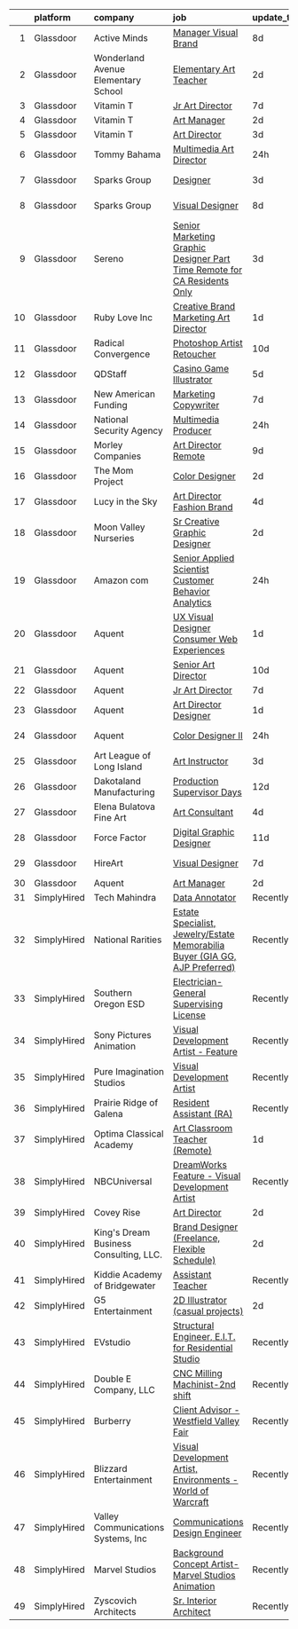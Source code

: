 

|    | platform    | company                                | job                                                                                                                                                                                                                                                                                                                                                                                                                                                                                                                                                                                                                                                                                                                                                                                                                                                                                                                                                                                                                                                                                                     | update_time   | location                     |
|---:|:------------|:---------------------------------------|:--------------------------------------------------------------------------------------------------------------------------------------------------------------------------------------------------------------------------------------------------------------------------------------------------------------------------------------------------------------------------------------------------------------------------------------------------------------------------------------------------------------------------------------------------------------------------------------------------------------------------------------------------------------------------------------------------------------------------------------------------------------------------------------------------------------------------------------------------------------------------------------------------------------------------------------------------------------------------------------------------------------------------------------------------------------------------------------------------------|:--------------|:-----------------------------|
|  1 | Glassdoor   | Active Minds                           | [Manager  Visual Brand](https://www.glassdoor.com/partner/jobListing.htm?pos=119&ao=1110586&s=58&guid=00000181e1bb0abeacae34027b9d3e2b&src=GD_JOB_AD&t=SR&vt=w&ea=1&cs=1_be4e0f1b&cb=1657349540963&jobListingId=1007972920514&cpc=F41FEAB56D215062&jrtk=3-0-1g7grm2n9j4jg801-1g7grm2nmi6j9800-39d4e1ee102f4a2a--6NYlbfkN0Ddku1uWDR4l7D1-_qzEE4SEoVy3WQmboZOuAT9Ygt2vAhedqVSYTVms-x_0FgPIP0SlvtooSR61r-TcvK8ct24wJVgB5XlsA0XCpcnPTeY8Ygx3j4aq4aZHoBeyZyiAymx9k5FwNBzQKMRJUHNwM0YTXzNmrRBxCQvLrBUWnlKue7naT-LnJYtiRDIbSK4j2BBLWqF45APO_ufaZ34Ew79ZlBtG-e3baf5YW8-PGg20_NMYyJQlNITEz-ysl_pe3IlLvItM29HpHdriD4b8Yf9moOFrPpwuyFLG59rx0PQc2H2HW11yeCHPZBJuy9t6VLTyjF7qSJ0R5e4Jut8Fm4-XfLlij6Km3iZcqPvi958XIvGj0jCtT3o0SU_QJPTT_v_5tofNSi2uwz5kUWyKxAPYpxTDhkVNKYTUPFsYkuFdyA2Id1k6Fr7KbnsYonB2zp3GU8SVf4JglEfjcwGOgzPBhiNL4MvduVrckMSBDCcaJTnKa25rlFbyKJZPlY4Ehg%3D)                                                                                                                                                                                                                                          | 8d            | Remote                       |
|  2 | Glassdoor   | Wonderland Avenue Elementary School    | [Elementary Art Teacher](https://www.glassdoor.com/partner/jobListing.htm?pos=104&ao=1110586&s=58&guid=00000181e1bb0abeacae34027b9d3e2b&src=GD_JOB_AD&t=SR&vt=w&ea=1&cs=1_87eb5f58&cb=1657349540961&jobListingId=1007988849267&cpc=8CDBB1EC89CF7160&jrtk=3-0-1g7grm2n9j4jg801-1g7grm2nmi6j9800-f087c4a92220520a--6NYlbfkN0DeXU0vMxLyKhfauY-dgUBa_3v1DHLtGGo4EP_Dl8CiY0U2FbFCTSNbiSmg8z4yPJJrcWzyiQ4CTXRkvMJQm9cCQd64NoFGckQuk5b56e-YbaRNB-ZwRqCxf7Y8el_ajHNVtqQ78nXBYEggi4SC-5rYSakWWREHGEbQuF47uij6kPBM3k_K8pvBM2YzXJhK1-TJulJuULTN8Wkyc2JJQiZL1DeYpY_3NE_ATO1xFLd_5Ls23OeL7k1q9WcXc3nL2uRXkczojr3BEHKvP-nR8YotriT1aRAB66DBkdxGvs-eyov6KWdT4uoIGZEhjWUjRpqnGqMqUIukAVp6ek2U4LK2JVxFgGahuV6D6QHDL0hK0ib5Tuq_V7kaJalQGc8PNKWrrEKpo0ltolNhiAIgP6O1F3YSnBliXzvOc-iWsehmgOmT-69enuXOM6edKRhJ-wbXhMYLfA8xYBVA8RLyUkv9A_KfFlhRIxnvq5n9zW9fTf62HXWuM6azKpU8W7AZkNlzoVjzz-DvzQ%3D%3D)                                                                                                                                                                                                                           | 2d            | Los Angeles, CA              |
|  3 | Glassdoor   | Vitamin T                              | [Jr  Art Director](https://www.glassdoor.com/partner/jobListing.htm?pos=127&ao=1110586&s=58&guid=00000181e1bb0abeacae34027b9d3e2b&src=GD_JOB_AD&t=SR&vt=w&cs=1_1c1a836d&cb=1657349540964&jobListingId=1007977276083&cpc=1CBFC3E34E2A31FF&jrtk=3-0-1g7grm2n9j4jg801-1g7grm2nmi6j9800-1f6ed849400c4eff--6NYlbfkN0DMrcEu7yrtATojKJA7cEzGQ3FdRGWLh0CZQInL4ECGI6k5tN82kdM0cJmh4vC7Ggj9fH7l14kFna-V8B_8__Z7LnhNsAolesMSyLX5frxUeb1vAq7YwQcDiZn2i3E81HCLPRpoy2pscEfuIiJedKpBOW1Rw33hd5DXpfphcXaH1ud62vx9Na0jEBVaJLy9XccyBpwlqyIEXsahJ_dWf1IZm2jiASjCKwtWZK2VQLYhFrOW7uuutsJlxB6bMZlRA-pfgvl3AcC3ihbroCbh84fgciRIZe9T_Kom-k2xDVRv3gD2kT23PdTObc7IKIvqoPYUBm8Yr--ss8Em2016qLf3ThQCwQxynvex7FcMVh412vtB4_QDfdRfhAz5SAq15tBSlg1SclyeWp3lnyhzPBD7skevOdKkn9sPDWIhGecsbrvMDljIgjTz259oWzWLUgjs1IhH9EJD-qsmh229JyJ2X5eeIqyKmsE%3D)                                                                                                                                                                                                                                                                                    | 7d            | Seattle, WA                  |
|  4 | Glassdoor   | Vitamin T                              | [Art Manager](https://www.glassdoor.com/partner/jobListing.htm?pos=123&ao=1110586&s=58&guid=00000181e1bb0abeacae34027b9d3e2b&src=GD_JOB_AD&t=SR&vt=w&cs=1_d3be9e70&cb=1657349540964&jobListingId=1007987464760&cpc=3DB599BF2F4828F0&jrtk=3-0-1g7grm2n9j4jg801-1g7grm2nmi6j9800-a9f0d2c8ef745064--6NYlbfkN0DMrcEu7yrtATojKJA7cEzGQ3FdRGWLh0CZQInL4ECGI6k5tN82kdM0OKoro5eXmjqOOO5ru_1n2SFl_NFpA1HaAF_Lr88QmC1UzT_lq43njiATbG67pfvPybvEu0659p6qUn53TGg5uSfYWNPfZa1DowLZb1snlPq-RgxWn3Bbe37S8LYBoPMa90lUtr3CKLHf-K5UcH2LNKpL7G4XOB_gyrl-sedncz7RItTggN2AskprANEtfbSy_F0AG07FZnE5_Nthy51Y_O3OJAkwxH2E8fWfGVKPRwn0Avr70rBfMB0vHJynOmpqmK546uuN3uIJfsUBRK9dW-EZU-9arRKcgWFDNg9APhq9Duwt44wugLMl1KpKk4e5xTh5pXqObHyJgpDXFWbLoziYwsYk5_AxQGpmCXD0SzXHEPQBPwWduOB2MbHJuyjmSu0lE5wtf-hvBsRA4ONgqp-2fBV8cF_31hDudQ7qJfw%3D)                                                                                                                                                                                                                                                                                         | 2d            | Remote                       |
|  5 | Glassdoor   | Vitamin T                              | [Art Director](https://www.glassdoor.com/partner/jobListing.htm?pos=129&ao=1110586&s=58&guid=00000181e1bb0abeacae34027b9d3e2b&src=GD_JOB_AD&t=SR&vt=w&cs=1_f4b27c38&cb=1657349540965&jobListingId=1007985552710&cpc=B076152010A3B66C&jrtk=3-0-1g7grm2n9j4jg801-1g7grm2nmi6j9800-9d6759d9952eec6c--6NYlbfkN0DMrcEu7yrtATojKJA7cEzGQ3FdRGWLh0CZQInL4ECGI6k5tN82kdM0OKoro5eXmjrYuU_xzOSRnB5lX-NO7CtiYkzx-1KgSqvlWs1w6iA5P1l3f7ZCbDoTXxSQSiCffUQLH-ZGOVNO39sGWY1rL1clHipkcSEFrXM9FKCnI8TQUKVnvJ7Pqk1vrlAqKAKn27_ep6ZiSAcaHZCuBFoFHnFQbbLbvmImflzCuxyc3h6UJbudCZ66A45pPwo2HltFQ4oLSoCNUHWbPuYGjtwIhyULrR6ajOTTx6gN0cSpREps8lIxI4gvjdxgWNh1jdNhuDaywbbUU8LM-6ys7B3mIeQEhI0VrqJHdRvcfmgWLWi5aUjpRrWFY6Be4iqiLC3ochE_CE2CpFxZrctbIQeRkYxNXrIWeYt14C2Nh1ZSU2snWjXrCgOoSb5HnNlfKLArZVit7AijEHUPTAD36EM4W7rTGmPP9Bv9lEU%3D)                                                                                                                                                                                                                                                                                        | 3d            | Remote                       |
|  6 | Glassdoor   | Tommy Bahama                           | [Multimedia Art Director](https://www.glassdoor.com/partner/jobListing.htm?pos=106&ao=1110586&s=58&guid=00000181e1bb0abeacae34027b9d3e2b&src=GD_JOB_AD&t=SR&vt=w&ea=1&cs=1_2511ee3d&cb=1657349540961&jobListingId=1007993033852&cpc=82B3195DA92CAF92&jrtk=3-0-1g7grm2n9j4jg801-1g7grm2nmi6j9800-788440ca9ee97211--6NYlbfkN0D_0J8LWFla8zJ9doFfAnwErLHU3tLe83KczdaS8_YNcz7eU9T8jjKKjsm7KOB-3gPR--a9UoLJZ2ejhuz3j4bNNav_tc5LH5FW8msRaL8UqBkz-aoNDOi_PIa6oXjH5FsE0WJtnbPXQryl63cucAAOYl9Pujt58ynqAQq3Zv6BfjC7zF4o7RcGX4yOkdlYkC5tKFzTAn8XmiA1OJLO4eeM_T6UTu982Y7oT-E4mLVB-7V9Z_2tmsFHBPCyh7obWcCkOUCs131dIba2kC40Xy5903lmAdnhad0eW34iwvdoZi1fGVQ9uZ_PPMOeciw27VU5XT-EnPM3lEuyP1YNoycZqk_z-P_Q-ZbpmoFzPsSSMVD-Dv8Ax_A8ukO_KLoUT-3ezldxYovzM7C4VK2Sfn_g-wEoTvc_hoE92E9SxoUotmhvmbjVjzjPgxRdeQ1j9754VAUaA98xIh2OCECuBNLQtK9j3yQaw329Za9hQ-BDbHvUuCyS7u8w5qRG2bSHti7q-V7lJQEgKA%3D%3D)                                                                                                                                                                                                                          | 24h           | Seattle, WA                  |
|  7 | Glassdoor   | Sparks Group                           | [Designer](https://www.glassdoor.com/partner/jobListing.htm?pos=130&ao=1110586&s=58&guid=00000181e1bb0abeacae34027b9d3e2b&src=GD_JOB_AD&t=SR&vt=w&cs=1_0d0d7622&cb=1657349540965&jobListingId=1007984907906&cpc=AC285F3A3ECA6BB0&jrtk=3-0-1g7grm2n9j4jg801-1g7grm2nmi6j9800-0cdb011dd245df0c--6NYlbfkN0CVbIAoVGlVV0muHIzlWY31dYj5hrVkKa7qBWZ-hZn3g-zWnitpxah_RyLopvrEJPKEAMPXU9HMaS80CXI05aqcrVwhsRjOUcSxdkVN9CKtUgpNsvbGofoE7kpAYqOOMva1hBxHUW74frjAQrMulyw2A9Vetgs4W6ZzE3A_m1H_MrNXR-RZ-yBd-jo-1-hlOEv7NBbgEwcxtJOi1IEPP6tGtsh_gnN7J8ToFrMCkNAuBj9wPfnqvh0KK6giWQmjHFja77rgBrTifMfVetmxoXLq81exypDMlZQ84z8girXx-qfnNNkp1an7xx_CpMeTW1sb1WzQCsNcvam3WhEKFaUBIgiN9diXlBLcUcZuVaT-up6af6ju4X1-wMZUlM-waiJbfb3uMLTEYiWWsV-LK7FEkoGtJHrC73r5tPxycKTYY_2N6rKexcu2O4ArjtfZ3769MEJ2t6JVmgxjVCL7AZ9OWjZIS548mlva0esI9XPXJ2GY-pS-KADlJB4CZWNhGqY%3D)                                                                                                                                                                                                                                                            | 3d            | Rockville, MD                |
|  8 | Glassdoor   | Sparks Group                           | [Visual Designer](https://www.glassdoor.com/partner/jobListing.htm?pos=120&ao=1110586&s=58&guid=00000181e1bb0abeacae34027b9d3e2b&src=GD_JOB_AD&t=SR&vt=w&cs=1_116f333f&cb=1657349540963&jobListingId=1007975315320&cpc=8795CF9063CD573D&jrtk=3-0-1g7grm2n9j4jg801-1g7grm2nmi6j9800-6f9d54796fcb816d--6NYlbfkN0CVbIAoVGlVV0muHIzlWY31dYj5hrVkKa7qBWZ-hZn3g-zWnitpxah_RyLopvrEJPKGNVHkP4BEyVXcBiWExKZaLgyJCtFSQyRl2jwvZrsd_lm4hDi0g9llMeq5j5rEbSGyOLvtyf1pgb03FpHKPuSdrN9M6CCkObuXg2bM7tzxT8AzfAfkFFfL2xwgvyoKwu__5teeIBnXfTrNbYAf_gb9zbn_PDgdFDFK7YOYZEXIS4ITIIWkM-lo3Pvs_Ya-_FrJitFotrH7vnMuuy-7I5HzewV6JmZW5SVaTF2vajzgkG5zr21tziKAKCbS9qUVTIJe_1r6Jd2H6lz-G47AtmnncP2DReO8xHH2lrVqvl0u9h3abXTVzpKXq40fDiDWXaeHgdnaHj2d_0NAj9tbRyMPORBoYXvhgH8WObyAgUmDkFFr0MsPvMkScBzZp50-LiNS-ez6Pn_fZpp6HzhDglv7Vgmrg26QXllDWWpSPhXHOJHoVbapqaZyvW4EORFvfUY%3D)                                                                                                                                                                                                                                                     | 8d            | Arlington, VA                |
|  9 | Glassdoor   | Sereno                                 | [Senior Marketing Graphic Designer  Part Time  Remote for CA Residents Only ](https://www.glassdoor.com/partner/jobListing.htm?pos=102&ao=1110586&s=58&guid=00000181e1bb0abeacae34027b9d3e2b&src=GD_JOB_AD&t=SR&vt=w&ea=1&cs=1_2ad4affd&cb=1657349540961&jobListingId=1007985634958&cpc=47CFDC01B3F81FAC&jrtk=3-0-1g7grm2n9j4jg801-1g7grm2nmi6j9800-40c671fa3148f82b--6NYlbfkN0CvOeNjp4XLn3k0qM_T7iPcYCHAOtwX2zm7IpN2zDQyNQLlNaZWkEqBRrjuxyApmnEaO8G-Q4jUxbGg5sHk4_cP2TCDV2Rviujf8rXObzkq0my3QX_NGNAWq3dCe3kU2jOEuF_nKQ58vSxI7krOuBgK6sBtPnkm8cw_y_-ppFC54An_y4E3rFWZdo0z6CLC-B6iMY9T8eUIZLjGiwCL_v2M2uU0H8gBd_djWwX8Dnud07Hvui8Wlk900TA3SUP3kevqgem_IW4y0CQWm9meNke47rRESW-CwUCivW5VmtVwLIuSub-Xik5Z5KCEQ12egKlMzdw4OTpE6WOaGD5RrPwUZRpxEnOGSQqtfZOFKOXk55UrIIS0pZUM8CWg9EraLKbcU-k6k85jFDAy9Xn0DudBcBg5XsAc4WbfT8OtI9NKPeMrb08TtoU1LnF-mOFl5qZW_T447M2WlTnswzN3xESuFr8MaYZdifXWRXP_i5HmGAQnzwEfd82bJLyfc0kExAI%3D)                                                                                                                                                                                    | 3d            | California                   |
| 10 | Glassdoor   | Ruby Love Inc                          | [Creative Brand Marketing Art Director](https://www.glassdoor.com/partner/jobListing.htm?pos=103&ao=1110586&s=58&guid=00000181e1bb0abeacae34027b9d3e2b&src=GD_JOB_AD&t=SR&vt=w&ea=1&cs=1_bdda8989&cb=1657349540961&jobListingId=1007990437346&cpc=BAEB662971763A76&jrtk=3-0-1g7grm2n9j4jg801-1g7grm2nmi6j9800-6321885e4a4e94c1--6NYlbfkN0DU4T69tjQ3e8421lh5BOV64MFXqZCR1sWlZLbTgz251p6ufdtz3gBV4k9sKM1TiJzQinTW4tdd3nCSL9UG04DCM10uCKtjYHtnw_rMXIL9wU0kGIWabk5-BJg9lKBSXNEeV44sKIfM_7vvnk2frUlgZZu-aDEVYRljsUdXzP5bB3nmx7P27fJzIovC4-hxlUM3dLiA5WMXTRaw7RjE0iahkWn_hSQvpQarBqNGM6ffX_2BnL2tFK8QpdBUh_Z4LIX9Y2Ot33-YtKi6bYgWH59pRI0zFS6f8sMBrJPbDM4V9vMRQnJD-bKXFzFfI5GuK7976TUTK67J7BT1vI3QFvvKN37I8MKe_xziOHFq1a8L2SZoG8qyQTFRnA1_CIU3iemZ6SowY_-5g_d6qeJf9VFje_W2zExvuqy7L3zu3vQTHull9k5AdbdQXMyet1qu-B7iwtYiHtQ6g4Hp6sqroIRVzzlLCfsVlCw41O950S_h3rPISWguqQvP0uN-YurFpAk%3D)                                                                                                                                                                                                                          | 1d            | Farmingdale, NY              |
| 11 | Glassdoor   | Radical Convergence                    | [Photoshop Artist   Retoucher](https://www.glassdoor.com/partner/jobListing.htm?pos=101&ao=1110586&s=58&guid=00000181e1bb0abeacae34027b9d3e2b&src=GD_JOB_AD&t=SR&vt=w&ea=1&cs=1_0e950912&cb=1657349540960&jobListingId=1007969111736&cpc=CBEBA1A9D941894A&jrtk=3-0-1g7grm2n9j4jg801-1g7grm2nmi6j9800-d626d6a1b466c92e--6NYlbfkN0BzyIYrTMR_AjNKh_kvAG8N613gtHPANQ3sdLTkrtBd-_ugKl9O3LczorNsLTUdymbtBzgGEaH-akt_RYuWbOKr2zsQWBSjKBLE6ii0Q2ByPYklByKa8d36qhjnBVCLuM_mjH0mcm07T-_E3PKol8r8iQDi44Ue5l_tkkHAx9StmDfAtHpDWXYXY68H3FR4i6IWVrKUMsAj27GA0Uj3ogseDfjNm12R8knkpf4HXab5W-SgDfvb59W7fWKasCjMFTY3LKcT5z0B_hDePKocqKeJgSz4vkJmBAAAIyEMDJsxW4ViRLoTQacBG2NDehLHK8kca72OsbmG5AYoCuWa_nma5QMzcPTsCrur2o1opwTML0Mmj6dP9JZJVl1RufggPjsLadD0-35BY5kNNl7pPJymDWA4nvVeD1M-FjQxeWlFgLwmW-YW3wlAvxZj_4DfSpxwT3XtjYsNi3n8TGaKxY0-aNc8Q_9Y7Sp8ak--DlZwHwHA_bC-VETTsyx-7Rn-EiTbANK4zpltSg%3D%3D)                                                                                                                                                                                                                     | 10d           | Herndon, VA                  |
| 12 | Glassdoor   | QDStaff                                | [Casino Game Illustrator](https://www.glassdoor.com/partner/jobListing.htm?pos=111&ao=1110586&s=58&guid=00000181e1bb0abeacae34027b9d3e2b&src=GD_JOB_AD&t=SR&vt=w&ea=1&cs=1_ec8ec945&cb=1657349540962&jobListingId=1007979465017&cpc=B076152010A3B66C&jrtk=3-0-1g7grm2n9j4jg801-1g7grm2nmi6j9800-7b5571057083f71e--6NYlbfkN0BK9GXDcakwdiqmeo8o-2GvkYnmPkq7xevAHdeF_847qkpPJo8-WyfGxHsHPe4cA6EI7EtJnTtXxg2G6TxjzkWSjN-_eoC0CQqc2RAq2MV5g6TovBKQDk7CcqvV3amJm8rIfBPyOGl_nc6LyWzqcbr5tu7ooFcLrIX_cxWhA8bZqCmVqt4J3dHYtz5CtFWVkPNMglEiRXnsue3yaoOW2vKeRjLohYZSav3KlP-WNWTSsvR40NCYSymH5pNtBG4KFoeE7PMQfJoXmweZsfrGftEW_fvY2bBIsn7FTeJ1nqQlzjTBb8ByiMswaV2W0_ptvOBveM8nDQFyz2XpdoZ9jWyBU_D1-Oj25lvw94-WDEn7aYEk1vXGvS_sAac5ycTTgKMCZLzEnsweYdvrJiz_3VbNcSt0Z_uU-1GQ8KtQpszRH69ChKI9t7q3lYEKXQ9seL32eVQRTpC5QqmubZT8lI102P7BGq0OhdYlZ3tOBJFzPA%3D%3D)                                                                                                                                                                                                                                                          | 5d            | Escondido, CA                |
| 13 | Glassdoor   | New American Funding                   | [Marketing Copywriter](https://www.glassdoor.com/partner/jobListing.htm?pos=109&ao=1110586&s=58&guid=00000181e1bb0abeacae34027b9d3e2b&src=GD_JOB_AD&t=SR&vt=w&ea=1&cs=1_ad38f3f8&cb=1657349540962&jobListingId=1007977109350&cpc=8795CF9063CD573D&jrtk=3-0-1g7grm2n9j4jg801-1g7grm2nmi6j9800-7964ae984ae00bbe--6NYlbfkN0C2BFb7Ub2YUp4strrym9V3pWtjyRKtgHKt_kMzkewmGGJEved23y_kY-GSZp2akmNPY1Ahw1bngQODYwb0xjxS7STtfCJajO9osLOt0KNWnHmlesmoxFVbjrGbnFhxkSImnfrOyyASlDfC0SgkEmKodQB1Q1QDJpqvLPRF2jU9nSlORdbsZa_jj3Czal5fcxXjZFWifPExJt3p2WYBsPeMJfh0lfsgcF_YewxskIqNBqruhZE6ArQGQgWojp4pmevQiuGLfvXDBuCzv5IJDEc1zPx8pTIYPSQ_6BX-kvqnDj3neS7RqmoE5-2FIAmoFnxRsrG-nxh1Oz6ynqEwIip605GvbKLJ7OA0lcBKLZKD5_GAXarG6e70bvkiDPaLKN0kraJpaaNmAdUQTAnVvJlqvmPEh644ClaTiFVMRxsarzbSiNn7LyOtfs_kRZhN-cB35mwqccwn99-Te2ar4gBPBcbRXSCxGjn5XA0PK8jjK3IQWPUk_vJpLT59w2XaWJ0%3D)                                                                                                                                                                                                                                           | 7d            | Remote                       |
| 14 | Glassdoor   | National Security Agency               | [Multimedia Producer](https://www.glassdoor.com/partner/jobListing.htm?pos=107&ao=1110586&s=58&guid=00000181e1bb0abeacae34027b9d3e2b&src=GD_JOB_AD&t=SR&vt=w&cs=1_ec000372&cb=1657349540961&jobListingId=1007993375710&cpc=45DC3EB807283E85&jrtk=3-0-1g7grm2n9j4jg801-1g7grm2nmi6j9800-220c831acd0bd84b--6NYlbfkN0AC5S5KfpcrE62cRuYLg6qW_HWiPjKHP06qk-AGfbwYtGlr3wcSMURH9oqKq1q2FCeFdF-hDASgdfb-tVnNfNiv33OhXMBcetZrCWqK5PvNEGBbxq02kyraPivYhiIaFSxNcGgWJ-bzkon-S78Jn4FQOuToT1FsynWmW2qfQQnLBauXAfyizy_FPUTefxtkoLo59xTGh2HE-2XeMr93jrPqCAXpmxJxI9Y9jpYhKpZoE3LA_7PMWKNF_OALY94LDTavCKE56aSQfLos5IYXGor4PLy1hXX6j_mwmAWenjDUKDOyVYHuHpXp2K06Dh2LluIijagVJ2WlWVNy3wE8QV3A6Hiu4COu4V76ES5jQqQeBYx2gmCzhM021mGuMLAfdSIRVPHo3megdKPU54izXo0ofqilqx2D0w7euRJ-QrW-Pa0wIlGZAST5JClgxguvkJCeuFbF4RAJn0MhB8Sw59uzpOg60JL_eOn6kXKkC3XYtg%3D%3D)                                                                                                                                                                                                                                                                   | 24h           | Fort Gordon, GA              |
| 15 | Glassdoor   | Morley Companies                       | [Art Director  Remote ](https://www.glassdoor.com/partner/jobListing.htm?pos=118&ao=1110586&s=58&guid=00000181e1bb0abeacae34027b9d3e2b&src=GD_JOB_AD&t=SR&vt=w&cs=1_552d9c07&cb=1657349540963&jobListingId=1007970780428&cpc=F41FEAB56D215062&jrtk=3-0-1g7grm2n9j4jg801-1g7grm2nmi6j9800-81f34f197e826a37--6NYlbfkN0DlkhVLciOhxMKg0RQUlkqKrj3osJEH2Jc6bXeaF8ydz409ypd-WRC7U3aHq_xbmNWz1EMovGP2RkjcpE3GN2Yf74JLgREWgWKtigikMfGE4wY7d-HQlNvxZzD_SnR51nVhTH4j58kTt_q53mvOWBH02Zgzylb0AJ69n0N2u5TDz-EU69arbGqgWHccKk0KeZVIYw6hmDWZb6VCLwcUrdF2EO0J0d18YzonfK4BFrEMt2hdo07L4Qw317OE1NWyB2AelYNjeMJaUm6MBgrV61xG17Iwojgu9QlnXX1kS_r4U1W1K5x4_4MDbrvuitQ3D9EaxJH44EyOecZxJwG6eU0yAPVFPQhG2tCLgWt4upah9Uis924aAqN0PaR7ao-a3LMgipUkuP7v5523nNkx1-dmdyHxESR3o1-msZaSPPjSknCdCAnSjKFp0yJE4lH6aPa1pMT1AIVagYpwt7iwVht0peNsOOh4QGamrlAUpvL5rW0pTSDyi8icLYt708K7lAIsC0P4ltarHEMuxonmS-naXGSV7ASdPcmhCwDBNMoferVl-n1z7fuEAo_AW8PhlDVMd-i3PvohmzFxXxiImMZabe7alAgoZKZRKUy5jcSS32M5as1K5wB45nBNEzLiC8xC_nePWnWcpm5lAdV9dbv8pnQ3QxcDsYKxHeRIFnZZPfdtjaNfFXNzcSIm5k7z66mcm73f2wIaDOzcOU8vG6XU4vr99hiwkP4zxBHMBiDjpA%3D%3D) | 9d            | Georgia                      |
| 16 | Glassdoor   | The Mom Project                        | [Color Designer](https://www.glassdoor.com/partner/jobListing.htm?pos=116&ao=1110586&s=58&guid=00000181e1bb0abeacae34027b9d3e2b&src=GD_JOB_AD&t=SR&vt=w&cs=1_9f38bf3a&cb=1657349540963&jobListingId=1007987865690&cpc=2F9DD8B511C89582&jrtk=3-0-1g7grm2n9j4jg801-1g7grm2nmi6j9800-07397e5cd2022fee--6NYlbfkN0BDp_epf89aHDQhKpPegNJQ_ldQpEFZQsM9OcONMGxWx6pU56EKHF58QjVdAUvn2gVWpkrLpX7vbTravSGL2c1j3HqOly20Z_vqIIa_IEEx8ffRYVXdYQNYUe7LDKtnnKNKnfLrlmaA5J-xDoUvuhYcdlH2apL-ujxydPLamMc5ON44UO-jJZE2RoeQZ404T2vvOgSHIFkOUtv6ZjLckmPAWi5thtRBwphLw37qWY43y5s0XYGNYzubGyKPM-9AgPJ2PTfdD-K4KWymrydj9odhFUJn9nCx2n8FomEyjhw9rmZfdDFl5SLyCFBIMSqxqxs-EQ8_jQKeV7R9_hABvd8bvhM6NArAA-JL4crpY9gtTfCh1h77S_nw3zrnF_nd_YIprOQvYj3s9V7GnNH7iY4f9b_KUiShHAN3LT5shYbU_9drkkR4Ae7Q9U3-Fshqb6vPigEHjmoqhjeK86vPX8sZFy4ZTnsIFg4Mm0AXzMBcXE-TdHu8HIBMyJbxpDVoIeU3b6-j4fogfk0N0cBbhOZZYk00HDiWtgTVMxYENIP8zkUN38QsjS46c6NuVcMdJTxEeDgCOcdDWg%3D%3D)                                                                                                                                                                        | 2d            | Beaverton, OR                |
| 17 | Glassdoor   | Lucy in the Sky                        | [Art Director   Fashion Brand](https://www.glassdoor.com/partner/jobListing.htm?pos=105&ao=1110586&s=58&guid=00000181e1bb0abeacae34027b9d3e2b&src=GD_JOB_AD&t=SR&vt=w&ea=1&cs=1_ad624d0b&cb=1657349540961&jobListingId=1007982639655&cpc=39A4E8CE329AB187&jrtk=3-0-1g7grm2n9j4jg801-1g7grm2nmi6j9800-71a5b1e99b65ee8b--6NYlbfkN0BHIfC1zsKGIu0R3teaIu8liT7fbRNLaQeDQfcPJweUK9uUr5EuWDhTTpZxP841QXeUnV9gHgjuvY1INiT578pS9VcO1H0sBqIQMKdtXPw6dy7OqHtkl14JDRbHtn-XO1OR4ZVunP3GX8v5IIWPlf_W6EHEbIfLs5vzCIBJAGZwjkMv3ynTrxOzWr8ItMGE7bkCC-z2-TbGlVqmi0rIX63FbPyLsdDpPLh4yqfWxW1cKEoJOmpnksTzG9G_E0QaAijYTYdpneVrqnfqm7rgLkDHEbBgyqp4ocQLDxbXOW4EBrDB1SAOL80AgzNAl2F-gYwvlsEyA_vIRDSbX-ezvxcfBq1HJpJNEU_kwhNiN_hWmHSF64sCEFrcdluX3pmKjdXCSNv6p7aYhgMNgWivFSxkoX4iuQ6-EK9igCsUoHsMM_SYX7xGRZ_XmsnJWjAR2m_zjoH3L1MYURxBemDi-FOo484quKqnW75yaCbMCi5HPY1TP0L7RkECvxGzWSW2dBqnAkcpy8v_bQ%3D%3D)                                                                                                                                                                                                                     | 4d            | Los Angeles, CA              |
| 18 | Glassdoor   | Moon Valley Nurseries                  | [Sr  Creative Graphic Designer](https://www.glassdoor.com/partner/jobListing.htm?pos=114&ao=1110586&s=58&guid=00000181e1bb0abeacae34027b9d3e2b&src=GD_JOB_AD&t=SR&vt=w&ea=1&cs=1_e3f63264&cb=1657349540963&jobListingId=1007987586374&cpc=9C2286EA3771AAF6&jrtk=3-0-1g7grm2n9j4jg801-1g7grm2nmi6j9800-2dc8b1d91e759f31--6NYlbfkN0CtYVjMIh5haAAiJ9gOyIueHAJ7ifDipeAmUsIwS91L00T9yPHEV-4ryS8uDvFbiFhYj1v6lxMLSY7PZOCO0MrMz3iTwxexNbaphAbaDXZO5fHYbEtv-UGMBItqODB3n2k7RaCx5Nql62VwAXgZsj7B0aB8z1MnQ4WQwzOwrYBW7dNPiIRuztUGl9bTwUvOQuLAe54faXngGRzJ0S72yMB3_S2jTp4i8Lvx5z5oH-kOqlWjOZf9XrsiVjqdgHFVvzl1jQYPhTFod0nFVdpEAxMipJzzhHhMdqN7aMq5LZtBY_cwIG1PAkL38f6N7ZxmJPaUASml-vdmlMBH7u1bPVHQXfL7VhluaTZUAV5gMktTEqnqqLvRoWxhg8LD01SbUnLrpGKSgGQ62DrHN-qJLIeRg2o3aOSkB2RrDvJf65ZxkpznOudR1M3xvumPzcHTF9jYy4xjpM9sWoz8jdfXzX3SebO1qtiV9bWzeZQDS_uDwHDikKurl9w2YBm3lGoQZM5AFTPEW1l_qw%3D%3D)                                                                                                                                                                                                                    | 2d            | Scottsdale, AZ               |
| 19 | Glassdoor   | Amazon com                             | [Senior Applied Scientist  Customer Behavior Analytics](https://www.glassdoor.com/partner/jobListing.htm?pos=117&ao=1110586&s=58&guid=00000181e1bb0abeacae34027b9d3e2b&src=GD_JOB_AD&t=SR&vt=w&cs=1_4f9196a0&cb=1657349540963&jobListingId=1007993518595&cpc=723ADC3DFE402989&jrtk=3-0-1g7grm2n9j4jg801-1g7grm2nmi6j9800-8437b9a8bbc3be06--6NYlbfkN0CKJOvZ2V5IrJ1cL6f27LnM8XR4tisTi-a8V3t-dR9dwsgFRvlGUQc2Ve2CGI8d6VMiX1tB_B11st7xujm-j-z9vEtmC5marQM2RHdA4vr6XBJjmoFBClzCookStbZ4WCh-pabrwoASxIr1mhH4CR-j5eJHS_B2_SVjoLkhVsTNEc5fV8SKCYEf1Fghnlt5cs7R-329Sfv-bIp8qm0XC_PUUlBW6pSzU10H-4ZAz9xDIv0Q8oDMFZ8-DYpDGuzWBOwRZFCU_1PD69ZmHXAW9mA7axqfKi-Uy-m-M4HRwI2Zh0BiOfQNey9XrDQzH4dFA8lUsoR4-AL0GYeE5n3hpXvUGeE-DaGvszItu7UoHnFqmNnrZR3n73gZ15KHsGHbCuKcxqhNfNVT9HCLWfa9eel7HlXtV2jysD6LRpMJ1N9k2jNI-6KzEln_)                                                                                                                                                                                                                                                                                             | 24h           | Sunnyvale, CA                |
| 20 | Glassdoor   | Aquent                                 | [UX Visual Designer   Consumer Web Experiences](https://www.glassdoor.com/partner/jobListing.htm?pos=128&ao=1110586&s=58&guid=00000181e1bb0abeacae34027b9d3e2b&src=GD_JOB_AD&t=SR&vt=w&cs=1_facd27fd&cb=1657349540965&jobListingId=1007991102657&cpc=BAEB662971763A76&jrtk=3-0-1g7grm2n9j4jg801-1g7grm2nmi6j9800-b4f18b48fcfaf391--6NYlbfkN0DMrcEu7yrtATojKJA7cEzGQ3FdRGWLh0CZQInL4ECGI9gD0Wolx9R2v-Aex0-GK07Gd5R8tEhrVBhE-_gqKQydZfUu6fN-DTnWoOFJGip-Zfza7EeoODk7vJmdNLRVuxlPjU54xlLb4mZijd6kgiDHf-zmp5vAB5MzMQL1uPFcygkAypm65BJF3DysTwXJsRAJe3AErHB8RDL3TICuYwoAVuiPr8xAbjmTcinXRX1AgHHjzqM_3W3wt48IimgKy_3wILEldtiy56TWxu6YufDRWadIGG9yyEvcBPqlSE-Ffg01Qaa8B9mXkjsjgZrjLzbF1Ho3vdMLt1Qbt3uZ-0DeAgyTH5jrazBZmnpKAlMqwRJSWdTAMMYSCtxGYPa7CxhH_nCDvoROWRYcLMgSqTxr8224PSrYRRpCzejF9MQCKPlymVGjiLbV5OG8KRSvuY0ADncYOSrOKg%3D%3D)                                                                                                                                                                                                                                                                         | 1d            | Chicago, IL                  |
| 21 | Glassdoor   | Aquent                                 | [Senior Art Director](https://www.glassdoor.com/partner/jobListing.htm?pos=126&ao=1110586&s=58&guid=00000181e1bb0abeacae34027b9d3e2b&src=GD_JOB_AD&t=SR&vt=w&cs=1_91d9706f&cb=1657349540964&jobListingId=1007969463672&cpc=FAE5E775D180B2FB&jrtk=3-0-1g7grm2n9j4jg801-1g7grm2nmi6j9800-1756cf1c76a89f0b--6NYlbfkN0DMrcEu7yrtATojKJA7cEzGQ3FdRGWLh0CZQInL4ECGI9gD0Wolx9R2v-Aex0-GK06pqsK3pbkjKhtOFK9z5PKuuVrfx0ViYN0T9rO9tnhfwyNPRk8RIpwAGYaxkmtakKkTUKlfqxy_V8ZASRXc9fwud_XgZZA2SI_A-yqQjubNhJhDHH_sNmCdYLCq4-0k0mtBY_4EcKCXzDWiHk3ENj0E_9F89UIMgQAmpebAmDsaUUCN9SynKvIMiHf2yYeBdwMEs014ODYPltaoyAJrmpFRzoiXLUBZQFrmvpbGdqrtXn6KB8zQqaA2jAzAc_OYVQNifE5MuXiXOJu3owr7spFyvE7_u2oWefJnsRsn3VH7bT0e0x-3EPX_dVfYdU7GNxwMPahy0Wsnq98hbtQtaohVG6M2Yz7P5ISdPBjIM3N3Ek5sKScs1BWqvVJ2bNIN7fcUemgzZbQScg%3D%3D)                                                                                                                                                                                                                                                                                                   | 10d           | Atlanta, GA                  |
| 22 | Glassdoor   | Aquent                                 | [Jr  Art Director](https://www.glassdoor.com/partner/jobListing.htm?pos=124&ao=1110586&s=58&guid=00000181e1bb0abeacae34027b9d3e2b&src=GD_JOB_AD&t=SR&vt=w&cs=1_1ce3e163&cb=1657349540964&jobListingId=1007977354006&cpc=155EB9D5185558AF&jrtk=3-0-1g7grm2n9j4jg801-1g7grm2nmi6j9800-9b748410a73df20c--6NYlbfkN0DMrcEu7yrtATojKJA7cEzGQ3FdRGWLh0CZQInL4ECGI9gD0Wolx9R2v-Aex0-GK044fyZ-inC0s0vZ4bn48ZclSFXYBSOHFZPCnQubX_c4hcB0EGfWltLVdXf8SSpVKVw0xX3Gl-ScPCaH2dVACv5ryJurc2ZowQJyP-p9XIdKARVbXCsIXTulQTpy6TnKrT3SCYw0M57A4uI7g8obGwK9ImtvSMqkY1_GMUmoZ01Jat-fUFPIrJwvI9aVZM86Gfd3T8beAd4qXJwA4y-CH4NP4z9qxd_eQMzP75fI78O4UBQr7tFpFgHn8vHECiTq2dzbNLC1SxqnkCxTd8TOpY7YlcZU3ThIsoz4BAs7R76sVJRJoiQ_NwiuqhJZ2iDwp2EBrdaRjKvfqZtd5a_1Izz0Sac5mQoebM---rsmV7IX9NImTlMKUWzHZ1LRGXhd9dg3hWfa1BVG3Q%3D%3D)                                                                                                                                                                                                                                                                                                      | 7d            | Seattle, WA                  |
| 23 | Glassdoor   | Aquent                                 | [Art Director   Designer](https://www.glassdoor.com/partner/jobListing.htm?pos=122&ao=1110586&s=58&guid=00000181e1bb0abeacae34027b9d3e2b&src=GD_JOB_AD&t=SR&vt=w&cs=1_d98cee2d&cb=1657349540964&jobListingId=1007991102670&cpc=4F748F1840550ABC&jrtk=3-0-1g7grm2n9j4jg801-1g7grm2nmi6j9800-b0416e29489cca11--6NYlbfkN0DMrcEu7yrtATojKJA7cEzGQ3FdRGWLh0CZQInL4ECGI9gD0Wolx9R2v-Aex0-GK07Gd5R8tEhrVMsqFbUabTy8gETViMZI_On0kC6nK3mZszuJdNJVS3-df05RRz3NZloqbiHZ02EqixaKTOa0Mbu39KbVy8H6fbjFbUVfMM3mOwA575NEUYPvU4kTuWY8CU7VssYyHW5UDsMKYwU7ZtUHClNfV4BIF30EBL3S4xEEx5NF3tEEgOPrbZY3kD4JpQCmFjwIg0I-24eiA6vHtrzryfOl6DZIHoe0ibdAtvNJIz0Yxj0TB-FOhvuPHmp1oFlxxzWngl0jLHYqEwp_lnP8odahq1SAYIFCfcbOOf7w3Ep71SYPHM1hzws03LQiV-BDypMocnTNtRlZCvQJyQO9bgczSVMGYxvSwm8PxIIFGxsKYtGeK7Yh8adonWF0rK4ZhDPd_HEVaw%3D%3D)                                                                                                                                                                                                                                                                                               | 1d            | Atlanta, GA                  |
| 24 | Glassdoor   | Aquent                                 | [Color Designer II](https://www.glassdoor.com/partner/jobListing.htm?pos=125&ao=1110586&s=58&guid=00000181e1bb0abeacae34027b9d3e2b&src=GD_JOB_AD&t=SR&vt=w&cs=1_60556f5d&cb=1657349540964&jobListingId=1007993155546&cpc=155EB9D5185558AF&jrtk=3-0-1g7grm2n9j4jg801-1g7grm2nmi6j9800-efd1accfe3e36f52--6NYlbfkN0DMrcEu7yrtATojKJA7cEzGQ3FdRGWLh0CZQInL4ECGI9gD0Wolx9R2v-Aex0-GK05w7j24HT0quRE09COtX1FiCrxgvTPVCeBiUsPqRx9oM1t_4Plw5E83rNuTGGMm0ZIg26ovuepE2nyg7xbZEt06dg2K7QjJnupqtWVnUMRu0iyJOUzK6HSWwXQ-I-IgZHwxZocdJlgQZ9YVrsbgEryd1usI76k2T1I0wVF0SlfDGrVQ71N6Rp-pwhvyvdkxaILo1Q7cTZYcAQ12f_i0p-pxBGIHDxmdOna-r3VWClumD3YzGJruEBOT78FVBVuu6_Z_0jeujDL544kMi2nN1RpW8dKrE4V-KWLhfD-f5XWzs3h3t8J5bEZe1WzcTThF3g7MBmSncujpo6IOWmtF2A-1d9t-DvrhYYKagbBaCLXEXEtBRftxcsehRupWzfReJ93GZDyN1rXGiDuW0WUNrseb)                                                                                                                                                                                                                                                                                                 | 24h           | Beaverton, OR                |
| 25 | Glassdoor   | Art League of Long Island              | [Art Instructor](https://www.glassdoor.com/partner/jobListing.htm?pos=108&ao=1110586&s=58&guid=00000181e1bb0abeacae34027b9d3e2b&src=GD_JOB_AD&t=SR&vt=w&ea=1&cs=1_f5ab7c88&cb=1657349540962&jobListingId=1007984673680&cpc=59DEFF8D475298C3&jrtk=3-0-1g7grm2n9j4jg801-1g7grm2nmi6j9800-2a51ac1f1afbcca8--6NYlbfkN0BhOxBTk41LoFdAhqcbYUujW9sOUeu6GwtF71zJvluAnkh3qmuR9j0vEeAEfUvxOMKyyqhv4BTNNzb18gvO6fhm3FMfNrkEXsw_xk8-JEqTj48YR0eGshGYN8AO7SryvE8LHQ4H1zevCytb5wUnWikm2L7FfIssFTbHksemkL2RlTaWBt1LnqW-0TnCh698uMJr4KQV_Kp7lFZw76Pc6cKh-sV0CGpHtfLJ3GpBDWRdhG0ttDXzm8z_k_IJWMXjdfv9Z0QsGcdf6WicqC3LC1JVQTlXljcnPh--yzRiGq5irbx_UBqOppK0eoKCk0Uorx5EyIN7VukuVBtKvE1XTHmu5sVuVJ_9FcGkI2ZKRtqYH4qOx6SWdPwgbDBTNeb8aeUGQhBl_WR6zVHQhvJbyXOnyssOzdSvrA3KjYGpV7-IAtKeSC9i7yCwTfZXGdlHAJP85yC0yiXV-jB9tKIprkig0hBokM9Bwa5YKkZ0on1UbHdr2jVNAzqo1BRyvrB6e9Y%3D)                                                                                                                                                                                                                                                 | 3d            | Plainview, NY                |
| 26 | Glassdoor   | Dakotaland Manufacturing               | [Production Supervisor Days](https://www.glassdoor.com/partner/jobListing.htm?pos=115&ao=1110586&s=58&guid=00000181e1bb0abeacae34027b9d3e2b&src=GD_JOB_AD&t=SR&vt=w&ea=1&cs=1_e6f8f647&cb=1657349540963&jobListingId=1007964476392&cpc=0FE1F5EA2BC84A01&jrtk=3-0-1g7grm2n9j4jg801-1g7grm2nmi6j9800-51c3b72052735517--6NYlbfkN0AwfNjagm1iJmRx2qw_zq96al2uiZu9ouVZgc0oRt6TbLyp34BBr831CwwpZk7u0kdmm5WrreC4gJvRPN3s4rKkYMKDnxY9jhQWVwy0OSvc-2eS52kebsuSBbG4cy-5UNMIifuGzPFjQN2iYU0shUgSAECvqN8TMAmw_mTPCXSkLv1SbLbS978s-z2xoZeBG5CoQsPI3c7XzKv7ir0P73RLQq4VSqcDufOT7UXJ18QmiTJ9E2rvujLq96kgm8k_-btNvMUy4cmqvpsxdtjdZFQQuNppHvsRFAZ5s-BxR4fQGyefRDlWgch2dxdY2hq26WMD9mMWVGerqq98YMFNUKpzz0DqSyOVyiX8upsxLApoehFmKkkzVTO11Vobzmyf0m6MgT7FYzDkLrVtZyavRMq1K4qbA0XIFm-ZGgcq6NTAF2r5sw5Kjow2XbIo8UCO0Fp6U3vJhXP1qx6jfe3XcssPgWAUc6jpSOU8VoYUF5t716Kbi6AK8v_A_oR16ODAAmHgKdtT9mY_r3C7llbit_Cp)                                                                                                                                                                                                                   | 12d           | Sioux Falls, SD              |
| 27 | Glassdoor   | Elena Bulatova Fine Art                | [Art Consultant](https://www.glassdoor.com/partner/jobListing.htm?pos=110&ao=1110586&s=58&guid=00000181e1bb0abeacae34027b9d3e2b&src=GD_JOB_AD&t=SR&vt=w&ea=1&cs=1_0609d262&cb=1657349540962&jobListingId=1007982280424&cpc=1160948BCBA38B5B&jrtk=3-0-1g7grm2n9j4jg801-1g7grm2nmi6j9800-38e1654ff9237994--6NYlbfkN0Da8eqJGJBAI-Z1Pbcx_iIE-L77rnoBG0-NBAZZKoQb0myKoU7AFwQiHVfA4oskj1-T46v60eZMRekgBwz1dRkEdP-ZAFr0idbzQH3smMIGK9m6q5sXIYEfWStWoqOEP8GjY8xgBooTCjpryvU1fYoJNssXcmug1hiLYmchyzJuiD-jRFHZbN0oWTdsurlWbNbvu6BN3s3UotL7YBbkH0IkPeTAjWTfhDJSvwXJlg3VX3KdRAQ23_RzrhajwBmp81r1tCFwrP2CuBuXkrnzEof-vP5we1D4FkgSbfKqQ43VXHa2_Yx-kojeOJIStWlCQglnGF7SxBw0joH95qdJrSDolVoR7fbNy9yOQXwt6cGC6ey-7ZdvSODWNrWv9s6dw7gZZndzyrEEdU-ma3Z6NSFSL39gTbwJJVajSB1M5NUWfT_ypIm3OYWpEbo6lfn7mn3KRhYHuU3rCQf58fd-KPgXtcOPE8AVQv6hT3HXljPGDXMIHyK2AzZq)                                                                                                                                                                                                                                                               | 4d            | Miami Beach, FL              |
| 28 | Glassdoor   | Force Factor                           | [Digital Graphic Designer](https://www.glassdoor.com/partner/jobListing.htm?pos=113&ao=1110586&s=58&guid=00000181e1bb0abeacae34027b9d3e2b&src=GD_JOB_AD&t=SR&vt=w&cs=1_1c4b5588&cb=1657349540962&jobListingId=1007966216784&cpc=663B5FE45D73772E&jrtk=3-0-1g7grm2n9j4jg801-1g7grm2nmi6j9800-251af197d29a7dfd--6NYlbfkN0CCbOqLFAkE17MDkfB5QkeK_R8bo7qf9dndHNr_grrY-Cu9kPGiILkymHpf-SGg7OBJ_ZpGWFBNTV59qg4-5bUoVTdmxUr9zAD4LJGDRvPuPX4e9rF7c31CsIb2gH8D2Cjfmtf3BOScFSb7FovWoIb7qgpdA7rLk1uRDAapVKjBYoat6e8Sy-M95TviKppD138vzEFIwBShhdKEWQeNOOSyVtF5pRgpe1XVxqoe1qxO5L-Pan7oZAYGTP9refUCpiNwtg-BIDB0OE-GW8hTOPPfFGbl0EorP5unv49hccfKdoCwaKqSRt3E39XrKldBYebOgJU22mtAbcGQtvMci5D0P_-2yJ7mwOCSLUNZRH7LE8pIN5t-Y7ws_fQyDbOWaUKrS747ub_fx81S2KtFmlqCxAABZ1-laQHb_RUHrZCuRIqzZjoitRfEegde_17qLic%3D)                                                                                                                                                                                                                                                                                                            | 11d           | West Chester, PA             |
| 29 | Glassdoor   | HireArt                                | [Visual Designer](https://www.glassdoor.com/partner/jobListing.htm?pos=121&ao=1110586&s=58&guid=00000181e1bb0abeacae34027b9d3e2b&src=GD_JOB_AD&t=SR&vt=w&ea=1&cs=1_6b7b0c3d&cb=1657349540964&jobListingId=1007977899718&cpc=451933188B21919D&jrtk=3-0-1g7grm2n9j4jg801-1g7grm2nmi6j9800-6b81546da584eca9--6NYlbfkN0DSgjPPcnEdvoK3uuxfISLALE6pB1FR7YSHOr_tSg5_QGIhoz_2VqUepdcKLBLI_zRMcw5tZLk0llKVt2y6ZfiF4DESAVdIA6LN-upTV22_17VrfVykjSV0VMoSUitqLSUxFeDIRenTk7qBgG9isPPAptWdBwEzys-kXPnwu_QKz_k2Yd4TJDkfr6hBckqHIM8hFfJz_YHaUacJ9_vBUHbvMjLEgcAwIZsgfQX7eYpbP2bumkb4qoFvHDBAaiOiiCFLka2AUVU1yDyPxuy3NGpHwJU45G1e8ZMBjZH330lyhl4n2vqA-A6PterlomMRuk7UhZhbZsU9C5S6fSXDcsxPh-dh1goyIkht3g4YkuK1ocUKp9I40Z65haG3EnkLF1vWrb2Pahe5tacKhg6x6rAhJCMM8eF3F1S69IzXaYxxE91amZ1DEozpLiQ91h4mYv3Ee7z6QvK4qwEEI3YgRIT7qJiyIEWLxx0BeHrt1-iZodY3vybQmWRkpMnYJ3k8v1OfVocFYCFZ9_F6AQdmrzKZd__ZwU83Eh7VomeA1YWm0kojXvIG5Y8JhmLYi3FVFNAwMLY9gT1Ltw%3D%3D)                                                                                                                                                                  | 7d            | Los Angeles, CA              |
| 30 | Glassdoor   | Aquent                                 | [Art Manager](https://www.glassdoor.com/partner/jobListing.htm?pos=112&ao=1110586&s=58&guid=00000181e1bb0abeacae34027b9d3e2b&src=GD_JOB_AD&t=SR&vt=w&cs=1_192e42fe&cb=1657349540962&jobListingId=1007987529352&cpc=3DB599BF2F4828F0&jrtk=3-0-1g7grm2n9j4jg801-1g7grm2nmi6j9800-26bb777421c440bd--6NYlbfkN0DMrcEu7yrtATojKJA7cEzGQ3FdRGWLh0CZQInL4ECGI9gD0Wolx9R2EDT7B77c2cQ-Y2Gz8oRCPEeWbMJBjBL5473WKZdgKmVNoG8YjhV2Za6LtGoYMD37RVCfdcszD3TCks_FpeMw00RX5kzh2dWAMGhKOmV6t9ZN3_5-rMdugvU8dSr32Tq1mSAK6OydMPV62EcxIYsoCMqk7OUHZWmXlJDJA6g6i9d6fzMo6T1HRImMqMsyS04i8zrTjCHUcuQil-I0hGjCvFFZhEvpIQzuky6zZx2DCaxMmfA_D26uODcegcA3eMKkyeqd1lg3GOu6OH2CdvvZX-uSRHrHVtmM-uAz7251jcIoc0GD4kGR3a73pb01YSKzkCiKLU_5QvLMn9P7fC0A3xrMBnf_vWR9o9mgnmAR5L4wuxpN0QbXGto84OM7qkEJsaBkxQhH-PRDnPdFGM757A%3D%3D)                                                                                                                                                                                                                                                                                                           | 2d            | Remote                       |
| 31 | SimplyHired | Tech Mahindra                          | [Data Annotator](https://www.simplyhired.com/job/hUvio7q-Hx0C42TnwQcvl5pdeY6b4NLSK3kG_GWkMKhEwLTn49udcw?q=visual+art)                                                                                                                                                                                                                                                                                                                                                                                                                                                                                                                                                                                                                                                                                                                                                                                                                                                                                                                                                                                   | Recently      | Remote                       |
| 32 | SimplyHired | National Rarities                      | [Estate Specialist, Jewelry/Estate Memorabilia Buyer (GIA GG, AJP Preferred)](https://www.simplyhired.com/job/Y_OfWuuaXkqyLqmT3DQ15Fq_Ah29h7Bb8A83RTe0ePlm-0Z-Q_2NUQ?q=visual+art)                                                                                                                                                                                                                                                                                                                                                                                                                                                                                                                                                                                                                                                                                                                                                                                                                                                                                                                      | Recently      | St. Louis, MO                |
| 33 | SimplyHired | Southern Oregon ESD                    | [Electrician- General Supervising License](https://www.simplyhired.com/job/iRbBQz5xsVg6jd0HvEgNroc6TslXP3Ww-ifxhyizmNPK541tgGrpKw?q=visual+art)                                                                                                                                                                                                                                                                                                                                                                                                                                                                                                                                                                                                                                                                                                                                                                                                                                                                                                                                                         | Recently      | Klamath Falls, OR            |
| 34 | SimplyHired | Sony Pictures Animation                | [Visual Development Artist - Feature](https://www.simplyhired.com/job/__l3QV_kINNExp5pBBoEZ4h0ypddIMq66mbnKSUA9j9fi8F8dGUsUA?q=visual+art)                                                                                                                                                                                                                                                                                                                                                                                                                                                                                                                                                                                                                                                                                                                                                                                                                                                                                                                                                              | Recently      | Culver City, CA              |
| 35 | SimplyHired | Pure Imagination Studios               | [Visual Development Artist](https://www.simplyhired.com/job/u3Ce0qDkoB4jPujFyWA_pOjySvkBJ7SmBclJFkATwkjx3a0XU_1R2g?q=visual+art)                                                                                                                                                                                                                                                                                                                                                                                                                                                                                                                                                                                                                                                                                                                                                                                                                                                                                                                                                                        | Recently      | Van Nuys, CA                 |
| 36 | SimplyHired | Prairie Ridge of Galena                | [Resident Assistant (RA)](https://www.simplyhired.com/job/xalvUs9feat4agrC6rXRNdmNk1IHgwg_zdAyyg2CrYftWmoenmKV8A?q=visual+art)                                                                                                                                                                                                                                                                                                                                                                                                                                                                                                                                                                                                                                                                                                                                                                                                                                                                                                                                                                          | Recently      | Galena, IL                   |
| 37 | SimplyHired | Optima Classical Academy               | [Art Classroom Teacher (Remote)](https://www.simplyhired.com/job/Oe0TtxMxvVwH2PQy2mX7YvENceJC9zIhJa4eL9fKmtlYl0F5heEHNg?q=visual+art)                                                                                                                                                                                                                                                                                                                                                                                                                                                                                                                                                                                                                                                                                                                                                                                                                                                                                                                                                                   | 1d            | Remote                       |
| 38 | SimplyHired | NBCUniversal                           | [DreamWorks Feature - Visual Development Artist](https://www.simplyhired.com/job/jswOWU1cXHTDxMDDcETaD5gQsUkt2ykGQX-HdI_i39DfgH4pl-T8oQ?q=visual+art)                                                                                                                                                                                                                                                                                                                                                                                                                                                                                                                                                                                                                                                                                                                                                                                                                                                                                                                                                   | Recently      | Glendale, CA                 |
| 39 | SimplyHired | Covey Rise                             | [Art Director](https://www.simplyhired.com/job/Kf1v5l3JphKud8jMKdcjX8VXJrX9mkegTpHmUvp_NhlzfLmqH1hzzg?q=visual+art)                                                                                                                                                                                                                                                                                                                                                                                                                                                                                                                                                                                                                                                                                                                                                                                                                                                                                                                                                                                     | 2d            | Remote                       |
| 40 | SimplyHired | King's Dream Business Consulting, LLC. | [Brand Designer (Freelance, Flexible Schedule)](https://www.simplyhired.com/job/cPGGferDOW7ysbLQEqpMgvLmt9a-kVdUouZ6fiPjIZdV7q2KbGnF1Q?q=visual+art)                                                                                                                                                                                                                                                                                                                                                                                                                                                                                                                                                                                                                                                                                                                                                                                                                                                                                                                                                    | 2d            | Remote                       |
| 41 | SimplyHired | Kiddie Academy of Bridgewater          | [Assistant Teacher](https://www.simplyhired.com/job/vARPK6YtgeaH25gtXwIrQ8TFAhHvW19E9Cf9IyC0NUJWL70AbmXJ8g?q=visual+art)                                                                                                                                                                                                                                                                                                                                                                                                                                                                                                                                                                                                                                                                                                                                                                                                                                                                                                                                                                                | Recently      | Bridgewater, NJ              |
| 42 | SimplyHired | G5 Entertainment                       | [2D Illustrator (casual projects)](https://www.simplyhired.com/job/YxGtnK1oQk0L21EUDhXGDW7hqQXfyl5i_cF07dyXnAW2e6uMzyIdqg?q=visual+art)                                                                                                                                                                                                                                                                                                                                                                                                                                                                                                                                                                                                                                                                                                                                                                                                                                                                                                                                                                 | 2d            | Remote                       |
| 43 | SimplyHired | EVstudio                               | [Structural Engineer, E.I.T. for Residential Studio](https://www.simplyhired.com/job/eAvh6kt6z_fKDgveMOCDKqL6pTh-CekNkWcsLsGD8uEF7Uzr-MaL-g?q=visual+art)                                                                                                                                                                                                                                                                                                                                                                                                                                                                                                                                                                                                                                                                                                                                                                                                                                                                                                                                               | Recently      | Denver, CO                   |
| 44 | SimplyHired | Double E Company, LLC                  | [CNC Milling Machinist-2nd shift](https://www.simplyhired.com/job/PB_NR4WYBXytW3lLl3cqRIdJZ-FV-swQPOkGCC5Z_moXguhw6nasBA?q=visual+art)                                                                                                                                                                                                                                                                                                                                                                                                                                                                                                                                                                                                                                                                                                                                                                                                                                                                                                                                                                  | Recently      | West Bridgewater, MA         |
| 45 | SimplyHired | Burberry                               | [Client Advisor - Westfield Valley Fair](https://www.simplyhired.com/job/BFGaDr-y2F1P9fwkcyPxteIAYPU1n9NFbLqm6p8wKTLk7Fnb-Rxeag?q=visual+art)                                                                                                                                                                                                                                                                                                                                                                                                                                                                                                                                                                                                                                                                                                                                                                                                                                                                                                                                                           | Recently      | Santa Clara, CA +9 locations |
| 46 | SimplyHired | Blizzard Entertainment                 | [Visual Development Artist, Environments - World of Warcraft](https://www.simplyhired.com/job/lUEFhu9bksmMflRnGGGW5URpNz980GXPx0bVITdtGvgcow32JO5neQ?q=visual+art)                                                                                                                                                                                                                                                                                                                                                                                                                                                                                                                                                                                                                                                                                                                                                                                                                                                                                                                                      | Recently      | Irvine, CA                   |
| 47 | SimplyHired | Valley Communications Systems, Inc     | [Communications Design Engineer](https://www.simplyhired.com/job/AUo7E07w2klkxUe_MpJEXKAe3q6D53g2ij9loL_ldPaRLYQDHOrlRg?q=visual+art)                                                                                                                                                                                                                                                                                                                                                                                                                                                                                                                                                                                                                                                                                                                                                                                                                                                                                                                                                                   | Recently      | Chicopee, MA                 |
| 48 | SimplyHired | Marvel Studios                         | [Background Concept Artist- Marvel Studios Animation](https://www.simplyhired.com/job/qk_KWgxnk3jJGDxW7vJr6D1Hh3U12Fbc3-fFjamEvDU9hTF7b7cYfg?q=visual+art)                                                                                                                                                                                                                                                                                                                                                                                                                                                                                                                                                                                                                                                                                                                                                                                                                                                                                                                                              | Recently      | Burbank, CA                  |
| 49 | SimplyHired | Zyscovich Architects                   | [Sr. Interior Architect](https://www.simplyhired.com/job/T7oet47aCOFHKQsEghPBtusux2cJdi0zmkul-G67QosaeOLXQtvx5Q?q=visual+art)                                                                                                                                                                                                                                                                                                                                                                                                                                                                                                                                                                                                                                                                                                                                                                                                                                                                                                                                                                           | Recently      | Miami, FL                    |